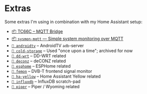 # Extras

Some extras I'm using in combination with my Home Assistant setup:

- [📦 TC66C – MQTT Bridge](https://github.com/thijsputman/tc66c-mqtt)
- [📦 `sysmon-mqtt` — Simple system monitoring over MQTT](https://github.com/thijsputman/sysmon-mqtt)
- [`📁 androidtv`](./androidtv/README.md) – AndroidTV `adb`-server
- [`📁 cold-storage`](./cold-storage/README.md) – Used "once upon a time";
  archived for now
- [`📁 dd-wrt`](./dd-wrt/README.md) – DD-WRT related
- [`📁 deconz`](./deconz/README.md) – deCONZ related
- [`📁 esphome`](./esphome/README.md) – ESPHome related
- [`📁 femon`](./femon/README.md) – DVB-T frontend signal monitor
- [`📁 ha-yellow`](./ha-yellow/README.md) – Home Assistant Yellow related
- [`📁 influxdb`](./influxdb/README.md) – InfluxDB scratch-pad
- [`📁 piper`](./piper/README.md) – Piper / Wyoming related

